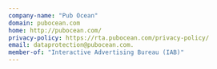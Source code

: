 ```yaml
---
company-name: "Pub Ocean"
domain: pubocean.com
home: http://pubocean.com/
privacy-policy: https://rta.pubocean.com/privacy-policy/
email: dataprotection@pubocean.com.
member-of: "Interactive Advertising Bureau (IAB)"
---
```





